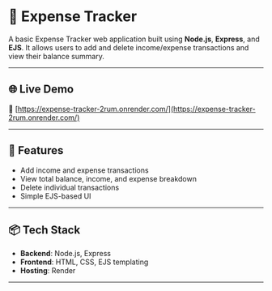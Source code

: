 # 💸 Expense Tracker

A basic Expense Tracker web application built using **Node.js**, **Express**, and **EJS**. It allows users to add and delete income/expense transactions and view their balance summary.

---

## 🌐 Live Demo

🔗 [https://expense-tracker-2rum.onrender.com/](https://expense-tracker-2rum.onrender.com/)

---

## 🚀 Features

- Add income and expense transactions
- View total balance, income, and expense breakdown
- Delete individual transactions
- Simple EJS-based UI

---

## 📦 Tech Stack

- **Backend**: Node.js, Express
- **Frontend**: HTML, CSS, EJS templating
- **Hosting**: Render

---
